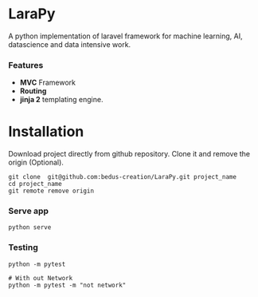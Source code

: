 # LaraPy
A python implementation of laravel framework for machine learning, AI, datascience and data intensive work.

### Features
* **MVC** Framework
* **Routing**
* **jinja 2** templating engine.

# Installation
Download project directly from github repository. Clone it and remove the origin (Optional).
```
git clone  git@github.com:bedus-creation/LaraPy.git project_name
cd project_name
git remote remove origin
```

### Serve app
```
python serve
```
### Testing
```
python -m pytest

# With out Network 
python -m pytest -m "not network" 
```
